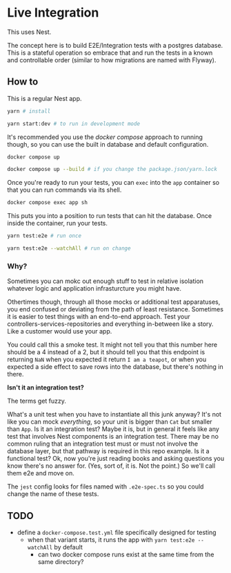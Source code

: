 # Live Integration

This uses Nest.

The concept here is to build E2E/Integration tests with a postgres database. This is a stateful operation so embrace that and run the tests in a known and controllable order (similar to how migrations are named with Flyway).

## How to

This is a regular Nest app.

```bash
yarn # install

yarn start:dev # to run in development mode
```

It's recommended you use the _docker compose_ approach to running though, so you can use the built in database and default configuration.

```bash
docker compose up

docker compose up --build # if you change the package.json/yarn.lock
```

Once you're ready to run your tests, you can `exec` into the `app` container so that you can run commands via its shell. 

```bash
docker compose exec app sh
```

This puts you into a position to run tests that can hit the database. Once inside the container, run your tests.

```bash
yarn test:e2e # run once

yarn test:e2e --watchAll # run on change
```

### Why?

Sometimes you can mokc out enough stuff to test in relative isolation whatever logic and application infrasturcture you might have.

Othertimes though, through all those mocks or additional test apparatuses, you end confused or deviating from the path of least resistance. Sometimes it is easier to test things with an end-to-end approach. Test your controllers-services-repositories and everything in-between like a story. Like a customer would use your app.

You could call this a smoke test. It might not tell you that this number here should be a 4 instead of a 2, but it should tell you that this endpoint is returning `NaN` when you expected it return `I am a teapot`, or when you expected a side effect to save rows into the database, but there's nothing in there.

**Isn't it an integration test?**

The terms get fuzzy.

What's a unit test when you have to instantiate all this junk anyway? It's not like you can mock _everything_, so your unit is bigger than `Cat` but smaller than `App`. Is it an integration test? Maybe it is, but in general it feels like any test that involves Nest components is an integration test. There may be no common ruling that an integration test must or must not involve the database layer, but that pathway is required in this repo example. Is it a functional test? Ok, now you're just reading books and asking questions you know there's no answer for. (Yes, sort of, it is. Not the point.) So we'll call them e2e and move on.

The `jest` config looks for files named with `.e2e-spec.ts` so you could change the name of these tests.

## TODO

* define a `docker-compose.test.yml` file specifically designed for testing
  * when that variant starts, it runs the app with `yarn test:e2e --watchAll` by default
    * can two docker compose runs exist at the same time from the same directory? 